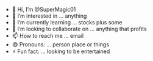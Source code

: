 - 👋 Hi, I’m @SuperMagic01
- 👀 I’m interested in ... anything 
- 🌱 I’m currently learning ... stocks plus some 
- 💞️ I’m looking to collaborate on ... anything that profits
- 📫 How to reach me ... email
- 😄 Pronouns: ... person place or things 
- ⚡ Fun fact: ... looking to be entertained 

<!---
SuperMagic01/SuperMagic01 is a ✨ special ✨ repository because its `README.md` (this file) appears on your GitHub profile.
You can click the Preview link to take a look at your changes.
--->
